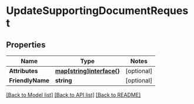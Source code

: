 # UpdateSupportingDocumentRequest

## Properties
Name | Type | Notes
------------ | ------------- | -------------
**Attributes** | [**map[string]interface{}**](.md) | [optional] 
**FriendlyName** | **string** | [optional] 

[[Back to Model list]](../README.md#documentation-for-models) [[Back to API list]](../README.md#documentation-for-api-endpoints) [[Back to README]](../README.md)


